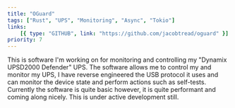 ```yaml
---
title: "OGuard"
tags: ["Rust", "UPS", "Monitoring", "Async", "Tokio"]
links:
    [{ type: "GITHUB", link: "https://github.com/jacobtread/oguard" }]
priority: 7
---
```


This is software I'm working on for monitoring and controlling my "Dynamix UPSD2000 Defender" UPS. The software allows me
to control my and monitor my UPS, I have reverse engineered the USB protocol it uses and can monitor the device state and
perform actions such as self-tests. Currently the software is quite basic however, it is quite performant and coming along
nicely. This is under active development still.